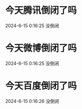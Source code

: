 # 今天腾讯倒闭了吗

2024-6-15 0:16:25 没倒闭

# 今天微博倒闭了吗

2024-6-15 0:16:25 没倒闭

# 今天百度倒闭了吗

2024-6-15 0:16:26 没倒闭

